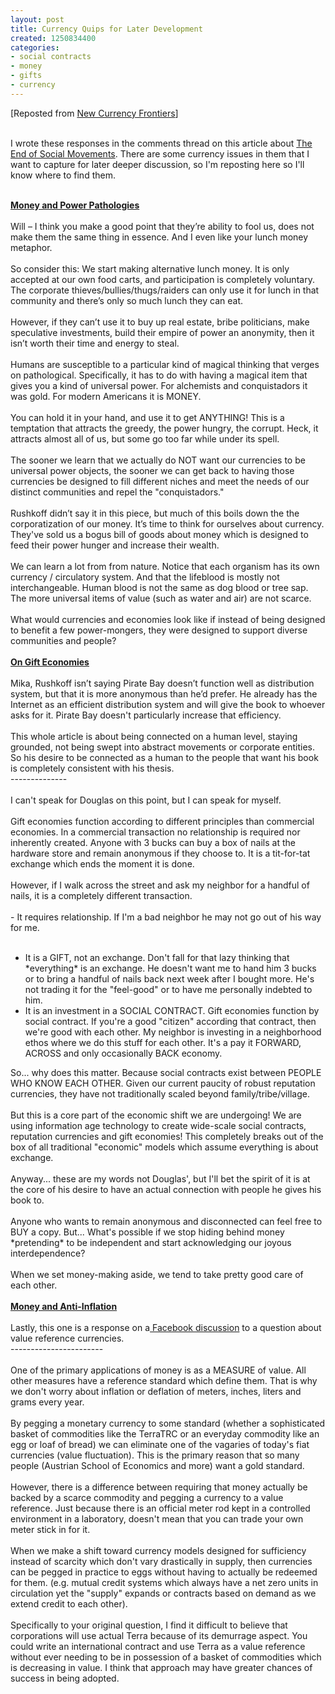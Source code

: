 ```yaml
---
layout: post
title: Currency Quips for Later Development
created: 1250834400
categories:
- social contracts
- money
- gifts
- currency
---
```

<p>[Reposted from <a href="http://blog.newcurrencyfrontiers.com/search?updated-min=2009-01-01T00%3A00%3A00-08%3A00&amp;updated-max=2010-01-01T00%3A00%3A00-08%3A00&amp;max-results=44">New Currency Frontiers</a>]</p><p><br>
I wrote these responses in the comments thread on this article about <a href="http://www.arthurmag.com/2009/08/15/an-end-to-movements-by-douglas-rushkoff/">The End of Social Movements</a>. There are some currency issues in them that I want to capture for later deeper discussion, so I'm reposting here so I'll know where to find them.</p><p><br/>
<u><strong>Money and Power Pathologies</strong></u><br>
<br>
Will – I think you make a good point that they’re ability to fool us, does not make them the same thing in essence. And I even like your lunch money metaphor.<br>
<br>
So consider this: We start making alternative lunch money. It is only accepted at our own food carts, and participation is completely voluntary. The corporate thieves/bullies/thugs/raiders can only use it for lunch in that community and there’s only so much lunch they can eat.<br>
<br>
However, if they can’t use it to buy up real estate, bribe politicians, make speculative investments, build their empire of power an anonymity, then it isn’t worth their time and energy to steal.<br>
<!--break--><br>
Humans are susceptible to a particular kind of magical thinking that verges on pathological. Specifically, it has to do with having a magical item that gives you a kind of universal power. For alchemists and conquistadors it was gold. For modern Americans it is MONEY.<br>
<br>
You can hold it in your hand, and use it to get ANYTHING! This is a temptation that attracts the greedy, the power hungry, the corrupt. Heck, it attracts almost all of us, but some go too far while under its spell.<br>
<br>
The sooner we learn that we actually do NOT want our currencies to be universal power objects, the sooner we can get back to having those currencies be designed to fill different niches and meet the needs of our distinct communities and repel the "conquistadors."<br>
<br>
Rushkoff didn’t say it in this piece, but much of this boils down the the corporatization of our money. It’s time to think for ourselves about currency. They've sold us a bogus bill of goods about money which is designed to feed their power hunger and increase their wealth.<br>
<br>
We can learn a lot from from nature. Notice that each organism has its own currency / circulatory system. And that the lifeblood is mostly not interchangeable. Human blood is not the same as dog blood or tree sap. The more universal items of value (such as water and air) are not scarce.<br>
<br>
What would currencies and economies look like if instead of being designed to benefit a few power-mongers, they were designed to support diverse communities and people?<br>
<br>
<u><strong>On Gift Economies</strong></u><br>
<br>
Mika, Rushkoff isn’t saying Pirate Bay doesn’t function well as distribution system, but that it is more anonymous than he’d prefer. He already has the Internet as an efficient distribution system and will give the book to whoever asks for it. Pirate Bay doesn't particularly increase that efficiency.<br>
<br>
This whole article is about being connected on a human level, staying grounded, not being swept into abstract movements or corporate entities. So his desire to be connected as a human to the people that want his book is completely consistent with his thesis.<br>
--------------<br>
<br>
I can't speak for Douglas on this point, but I can speak for myself.<br>
<br>
Gift economies function according to different principles than commercial economies. In a commercial transaction no relationship is required nor inherently created. Anyone with 3 bucks can buy a box of nails at the hardware store and remain anonymous if they choose to. It is a tit-for-tat exchange which ends the moment it is done.<br>
<br>
However, if I walk across the street and ask my neighbor for a handful of nails, it is a completely different transaction.<br>
<br>
- It requires relationship. If I'm a bad neighbor he may not go out of his way for me.<br>
<br>
<ul><li>It is a GIFT, not an exchange. Don't fall for that lazy thinking that *everything* is an exchange. He doesn't want me to hand him 3 bucks or to bring a handful of nails back next week after I bought more. He's not trading it for the "feel-good" or to have me personally indebted to him.</li>
<li>It is an investment in a SOCIAL CONTRACT. Gift economies function by social contract. If you're a good "citizen" according that contract, then we're good with each other. My neighbor is investing in a neighborhood ethos where we do this stuff for each other. It's a pay it FORWARD, ACROSS and only occasionally BACK economy.</li>
</ul>
So... why does this matter. Because social contracts exist between PEOPLE WHO KNOW EACH OTHER. Given our current paucity of robust reputation currencies, they have not traditionally scaled beyond family/tribe/village.<br>
<br>
But this is a core part of the economic shift we are undergoing! We are using information age technology to create wide-scale social contracts, reputation currencies and gift economies! This completely breaks out of the box of all traditional "economic" models which assume everything is about exchange.<br>
<br>
Anyway... these are my words not Douglas', but I'll bet the spirit of it is at the core of his desire to have an actual connection with people he gives his book to.<br>
<br>
Anyone who wants to remain anonymous and disconnected can feel free to BUY a copy. But... What's possible if we stop hiding behind money *pretending* to be independent and start acknowledging our joyous interdependence?<br>
<br>
When we set money-making aside, we tend to take pretty good care of each other.<br>
<br>
<strong><u>Money and Anti-Inflation</u></strong><br>
<br>
Lastly, this one is a response on a<a href="http://www.facebook.com/topic.php?uid=71363831381&amp;topic=7673"> Facebook discussion</a> to a question about value reference currencies.<br>
-----------------------<br>
<br>
One of the primary applications of money is as a MEASURE of value. All other measures have a reference standard which define them. That is why we don't worry about inflation or deflation of meters, inches, liters and grams every year.<br>
<br>
By pegging a monetary currency to some standard (whether a sophisticated basket of commodities like the TerraTRC or an everyday commodity like an egg or loaf of bread) we can eliminate one of the vagaries of today's fiat currencies (value fluctuation). This is the primary reason that so many people (Austrian School of Economics and more) want a gold standard.<br>
<br>
However, there is a difference between requiring that money actually be backed by a scarce commodity and pegging a currency to a value reference. Just because there is an official meter rod kept in a controlled environment in a laboratory, doesn't mean that you can trade your own meter stick in for it.<br>
<br>
When we make a shift toward currency models designed for sufficiency instead of scarcity which don't vary drastically in supply, then currencies can be pegged in practice to eggs without having to actually be redeemed for them. (e.g. mutual credit systems which always have a net zero units in circulation yet the "supply" expands or contracts based on demand as we extend credit to each other).<br>
<br>
Specifically to your original question, I find it difficult to believe that corporations will use actual Terra because of its demurrage aspect. You could write an international contract and use Terra as a value reference without ever needing to be in possession of a basket of commodities which is decreasing in value. I think that approach may have greater chances of success in being adopted.</p>
